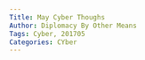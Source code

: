 ```yaml
---
Title: May Cyber Thoughs
Author: Diplomacy By Other Means
Tags: Cyber, 201705
Categories: CYber
---
```


